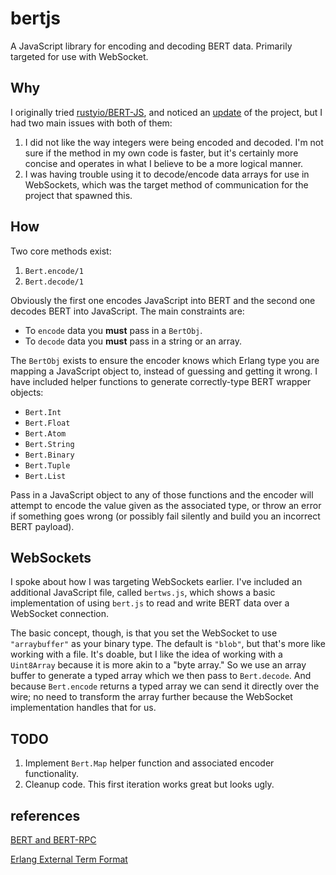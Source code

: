 # bertjs

A JavaScript library for encoding and decoding BERT data. Primarily targeted for use with WebSocket.

## Why

I originally tried [rustyio/BERT-JS](https://github.com/rustyio/BERT-JS), and
noticed an [update](https://github.com/mgechev/bert.js) of the project, but I
had two main issues with both of them:

1. I did not like the way integers were being encoded and decoded. I'm not sure
if the method in my own code is faster, but it's certainly more concise and
operates in what I believe to be a more logical manner.
2. I was having trouble using it to decode/encode data arrays for use in
WebSockets, which was the target method of communication for the project that
spawned this.

## How

Two core methods exist:

1. `Bert.encode/1`
2. `Bert.decode/1`

Obviously the first one encodes JavaScript into BERT and the second one decodes
BERT into JavaScript. The main constraints are:

- To `encode` data you **must** pass in a `BertObj`.
- To `decode` data you **must** pass in a string or an array.

The `BertObj` exists to ensure the encoder knows which Erlang type you are
mapping a JavaScript object to, instead of guessing and getting it wrong. I have
included helper functions to generate correctly-type BERT wrapper objects:

- `Bert.Int`
- `Bert.Float`
- `Bert.Atom`
- `Bert.String`
- `Bert.Binary`
- `Bert.Tuple`
- `Bert.List`

Pass in a JavaScript object to any of those functions and the encoder will
attempt to encode the value given as the associated type, or throw an error if
something goes wrong (or possibly fail silently and build you an incorrect BERT
payload).

## WebSockets

I spoke about how I was targeting WebSockets earlier. I've included an
additional JavaScript file, called `bertws.js`, which shows a basic
implementation of using `bert.js` to read and write BERT data over a WebSocket
connection.

The basic concept, though, is that you set the WebSocket to use `"arraybuffer"`
as your binary type. The default is `"blob"`, but that's more like working with
a file. It's doable, but I like the idea of working with a `Uint8Array` because
it is more akin to a "byte array." So we use an array buffer to generate a typed
array which we then pass to `Bert.decode`. And because `Bert.encode` returns a
typed array we can send it directly over the wire; no need to transform the
array further because the WebSocket implementation handles that for us.

## TODO

1. Implement `Bert.Map` helper function and associated encoder functionality.
2. Cleanup code. This first iteration works great but looks ugly.

## references

[BERT and BERT-RPC](http://bert-rpc.org/)

[Erlang External Term Format](http://erlang.org/doc/apps/erts/erl_ext_dist.html)
